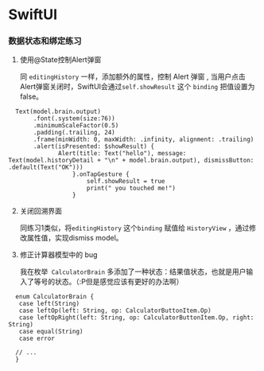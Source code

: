 # SwiftUI

### 数据状态和绑定练习

1. 使用@State控制Alert弹窗

   同 `editingHistory` 一样，添加额外的属性，控制 Alert 弹窗 , 当用户点击Alert弹窗关闭时，SwiftUI会通过`self.showResult` 这个 `binding` 把值设置为 false。

 ```
   Text(model.brain.output)
        .font(.system(size:76))
        .minimumScaleFactor(0.5)
        .padding(.trailing, 24)
        .frame(minWidth: 0, maxWidth: .infinity, alignment: .trailing)
        .alert(isPresented: $showResult) {
               Alert(title: Text("hello"), message: Text(model.historyDetail + "\n" + model.brain.output), dismissButton: .default(Text("OK")))
                   }.onTapGesture {
                       self.showResult = true
                       print(" you touched me!")
                   }
 ```

   

2. 关闭回溯界面

   同练习1类似，将`editingHistory` 这个`binding` 赋值给 `HistoryView` ，通过修改属性值，实现dismiss model。

   
3. 修正计算器模型中的 bug

   我在枚举` CalculatorBrain` 多添加了一种状态：结果值状态，也就是用户输入了等号的状态。（:P但是感觉应该有更好的办法啊）

 ```
   enum CalculatorBrain {
   	case left(String)
   	case leftOp(left: String, op: CalculatorButtonItem.Op)
   	case leftOpRight(left: String, op: CalculatorButtonItem.Op, right: String)
   	case equal(String) 
   	case error
   
   // ...
   }
 ```

   
